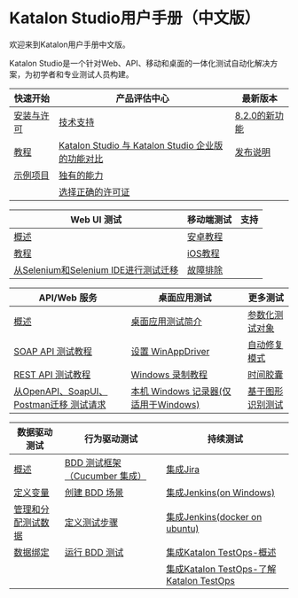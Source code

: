 # Katalon Studio用户手册（中文版）

欢迎来到Katalon用户手册中文版。

Katalon Studio是一个针对Web、API、移动和桌面的一体化测试自动化解决方案，为初学者和专业测试人员构建。

| 快速开始 | 产品评估中心 | 最新版本 |
| -----| ----- | ----- |
| [安装与许可]() | [技术支持](https://gitee.com/sukekes/katalon-manual-zh/blob/master/doc/Supported%20Technologies.md) | [8.2.0的新功能](https://gitee.com/sukekes/katalon-manual-zh/blob/master/doc/What's_new_in_v8.2.0.md) |
| [教程]() | [Katalon Studio 与 Katalon Studio 企业版的功能对比](https://gitee.com/sukekes/katalon-manual-zh/blob/master/doc/Katalon%20Studio%20vs%20Katalon%20Studio%20Enterprise%20Features.md) | [发布说明](https://gitee.com/sukekes/katalon-manual-zh/blob/master/doc/Release_Notes.md) |
| [示例项目]() | [独有的能力](https://gitee.com/sukekes/katalon-manual-zh/blob/master/doc/Supported%20Technologies.md) | []() |
| []() | [选择正确的许可证]() | []() |



| Web UI 测试 | 移动端测试 | 支持 |
| -----| ----- | ----- |
| [概述]() | [安卓教程](https://gitee.com/sukekes/katalon-manual-zh/blob/master/doc/Tutorial%20for%20Android.md) | []() |
| [教程]() | [iOS教程](https://gitee.com/sukekes/katalon-manual-zh/blob/master/doc/Tutorials%20for%20iOS.md) | []() |
| [从Selenium和Selenium IDE进行测试迁移]() | [故障排除](https://gitee.com/sukekes/katalon-manual-zh/blob/master/doc/Troubleshooting.md) | []() |



| API/Web 服务 | 桌面应用测试 | 更多测试 |
| -----| ----- | ----- |
| [概述]() | [桌面应用测试简介](https://gitee.com/sukekes/katalon-manual-zh/blob/master/doc/Windows_Testing_Overview.md) | [参数化测试对象](https://gitee.com/sukekes/katalon-manual-zh/blob/master/doc/Parameterize%20Web%20Test%20Objects.md) |
| [SOAP API 测试教程]() | [设置 WinAppDriver](https://gitee.com/sukekes/katalon-manual-zh/blob/master/doc/Set%20up%20WinAppDriver.md) | [自动修复模式](https://gitee.com/sukekes/katalon-manual-zh/blob/master/doc/Self-healing%20Tests.md) |
| [REST API 测试教程]() | [Windows 录制教程](https://gitee.com/sukekes/katalon-manual-zh/blob/master/doc/Tutorial%20using%20Window%20Recorder.md) | [时间胶囊](https://gitee.com/sukekes/katalon-manual-zh/blob/master/doc/Time%20Capsule.md) |
| [从OpenAPI、SoapUI、Postman迁移 测试请求]() | [本机 Windows 记录器(仅适用于Windows)](https://gitee.com/sukekes/katalon-manual-zh/blob/master/doc/Tutorial%20using%20Native%20Windows%20Recorder%20(Windows%20only).md) | [基于图形识别测试](https://gitee.com/sukekes/katalon-manual-zh/blob/master/doc/Image-based%20testing.md) |

|  数据驱动测试 | 行为驱动测试 | 持续测试 |
| -----| ----- | ----- |
| [概述]() | [BDD 测试框架（Cucumber 集成）](https://gitee.com/sukekes/katalon-manual-zh/blob/master/doc/BDD_Overview.md) | [集成Jira](https://gitee.com/sukekes/katalon-manual-zh/blob/master/doc/Jira%20Integration.md) |
| [定义变量]() | [创建 BDD 场景](https://gitee.com/sukekes/katalon-manual-zh/blob/master/doc/BDD_Overview.md) | [集成Jenkins(on Windows)](https://gitee.com/sukekes/katalon-manual-zh/blob/master/doc/Jenkins%20Integration%20(on%20Windows).md) |
| [管理和分配测试数据]() | [定义测试步骤](https://gitee.com/sukekes/katalon-manual-zh/blob/master/doc/BDD_Overview.md) | [集成Jenkins(docker on ubuntu)](https://gitee.com/sukekes/katalon-manual-zh/blob/master/doc/Jenkins%20Integration%20(on%20docker%20in%20ubuntu).md) |
| [数据绑定]() | [运行 BDD 测试](https://gitee.com/sukekes/katalon-manual-zh/blob/master/doc/BDD_Overview.md) | [集成Katalon TestOps-概述](https://gitee.com/sukekes/katalon-manual-zh/blob/master/doc/TestOps%20Overview.md) |
| []() | []() | [集成Katalon TestOps-了解Katalon TestOps](https://gitee.com/sukekes/katalon-manual-zh/blob/master/doc/Navigate%20through%20Katalon%20TestOps.md) |